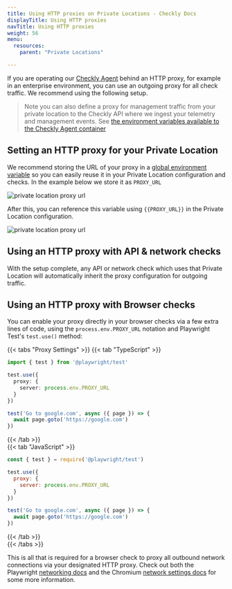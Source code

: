 ```yaml
---
title: Using HTTP proxies on Private Locations - Checkly Docs
displayTitle: Using HTTP proxies
navTitle: Using HTTP proxies
weight: 56
menu:
  resources:
    parent: "Private Locations"

---
```


If you are operating our [Checkly Agent](/docs/private-locations/) behind an HTTP proxy, 
for example in an enterprise environment, you can use an outgoing proxy for all check traffic. We recommend using the following
setup.

> Note you can also define a proxy for management traffic from your private location to the Checkly API where we ingest
> your telemetry and management events. See [the environment variables available to the Checkly Agent container](/docs/private-locations/checkly-agent-guide/#checkly-agent-environment-variables)

## Setting an HTTP proxy for your Private Location

We recommend storing the URL of your proxy in a [global environment variable](https://app.checklyhq.com/environment-variables)
so you can easily reuse it in your Private Location configuration and checks. In the example below we store it as `PROXY_URL`

![private location proxy url](/docs/images/private-locations/proxy_private_locations_1.png)

After this, you can reference this variable using `{{PROXY_URL}}` in the Private Location configuration.

![private location proxy url](/docs/images/private-locations/proxy_private_locations_2.png)

## Using an HTTP proxy with API & network checks

With the setup complete, any API or network check which uses that Private Location will automatically inherit the proxy configuration
for outgoing traffic.

## Using an HTTP proxy with Browser checks

You can enable your proxy directly in your browser checks via a few extra lines of code, using the `process.env.PROXY_URL` 
notation and Playwright Test's `test.use()` method:

{{< tabs "Proxy Settings" >}}
  {{< tab "TypeScript" >}}
```typescript {title="use-proxy.spec.ts"}
import { test } from '@playwright/test'

test.use({
  proxy: {
    server: process.env.PROXY_URL
  }
})

test('Go to google.com', async ({ page }) => {
  await page.goto('https://google.com')
})
```
  {{< /tab >}}   
  {{< tab "JavaScript" >}}
```javascript {title="use-proxy.spec.js"}
const { test } = require('@playwright/test')

test.use({
  proxy: {
    server: process.env.PROXY_URL
  }
})

test('Go to google.com', async ({ page }) => {
  await page.goto('https://google.com')
})
```
  {{< /tab >}}   
{{< /tabs >}}

This is all that is required for a browser check to proxy all outbound network connections via your designated HTTP proxy. 
Check out both the Playwright [networking docs](https://playwright.dev/docs/network#http-proxy) and the Chromium [network settings docs](https://www.chromium.org/developers/design-documents/network-settings/) for some more information.
